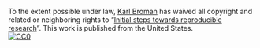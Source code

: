 To the extent possible under law,
[Karl Broman](http://github.com/kbroman) has waived all copyright and
related or neighboring rights to
&ldquo;[Initial steps towards reproducible research](http://github.com/kbroman/steps2rr)&rdquo;.
This work is published from the United States.  <br/>
[![CC0](http://i.creativecommons.org/p/zero/1.0/88x31.png)](http://creativecommons.org/publicdomain/zero/1.0/)
